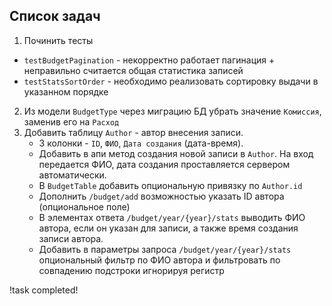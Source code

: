 ## Список задач

1. Починить тесты
  * `testBudgetPagination` - некорректно работает пагинация + неправильно считается общая статистика записей
  * `testStatsSortOrder` - необходимо реализовать сортировку выдачи в указанном порядке
2. Из модели `BudgetType` через миграцию БД убрать значение `Комиссия`, заменив его на `Расход`
3. Добавить таблицу `Author` - автор внесения записи.
   * 3 колонки - `ID`, `ФИО`, `Дата создания` (дата-время). 
   * Добавить в апи метод создания новой записи в `Author`. На вход передается ФИО, дата создания проставляется сервером автоматически.
   * В `BudgetTable` добавить опциональную привязку по `Author.id`
   * Дополнить `/budget/add` возможностью указать ID автора (опциональное поле)
   * В элементах ответа `/budget/year/{year}/stats` выводить ФИО автора, если он указан для записи, а также время создания записи автора.
   * Добавить в параметры запроса `/budget/year/{year}/stats` опциональный фильтр по ФИО автора и фильтровать по совпадению подстроки игнорируя регистр


!task completed!
